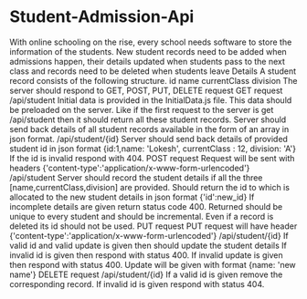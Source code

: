 # Student-Admission-Api

With online schooling on the rise, every school needs software to store the information of the students. New student records need to be added when admissions happen, their details updated when students pass to the next class and records need to be deleted when students leave
Details
A student record consists of the following structure.
id
name
currentClass
division
The server should respond to GET, POST, PUT, DELETE request
GET request
/api/student
Initial data is provided in the InitialData.js file. This data should be preloaded on the server. Like if the first request to the server is get /api/student then it should return all these student records.
Server should send back details of all student records available in the form of an array in json format.
/api/student/{id}
Server should send back details of provided student id in json format {id:1,name: 'Lokesh', currentClass : 12, division: 'A'}
If the id is invalid respond with 404.
POST request
Request will be sent with headers {'content-type':'application/x-www-form-urlencoded'}
/api/student
Server should record the student details if all the three [name,currentClass,division] are provided. Should return the id to which is allocated to the new student details in json format {'id':new_id}
If incomplete details are given return status code 400.
Returned should be unique to every student and should be incremental.
Even if a record is deleted its id should not be used.
PUT request
PUT request will have header {'content-type':'application/x-www-form-urlencoded'}
/api/student/{id}
If valid id and valid update is given then should update the student details
If invalid id is given then respond with status 400.
If invalid update is given then respond with status 400.
Update will be given with format {name: 'new name'}
DELETE request
/api/student/{id}
If a valid id is given remove the corresponding record.
If invalid id is given respond with status 404.
